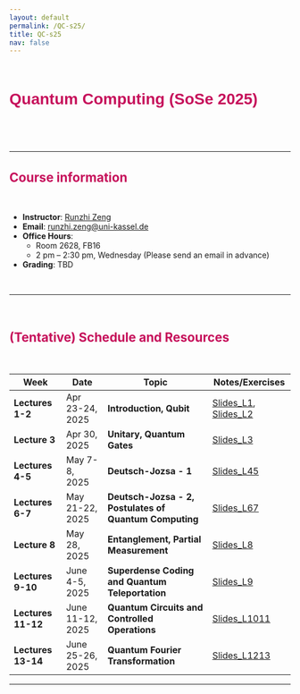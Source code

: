 ```yaml
---
layout: default
permalink: /QC-s25/
title: QC-s25
nav: false
---
```


<style>
/* CSS for Course Title with Border Bars */
.course-title-wrapper {
    text-align: center;           /* Center the title and bars */
    padding: 10px 0;              /* Add some spacing */
    border-top: 5px; /* Top bold bar */
    border-bottom: 5px; /* Bottom bold bar */
    /* border-top: 5px solid #3a7ca5; Top bold bar */
    /* border-bottom: 5px solid #3a7ca5; Bottom bold bar */
}

/* CSS for Course Title */
.course-title {
    font-family: 'Arial', sans-serif;   /* Change font family */
    font-size: 2em;                   /* Adjust font size */
    font-weight: bold;                  /* Set font weight */
    color: #C6105B;                     /* Set text color */
    text-align: left;                 /* Center-align the title */
}

/* CSS for Course sub-Title */
.course-sub-title {
    font-size: 1.6em;                   /* Adjust font size */
    font-weight: bold;                  /* Set font weight */
    color: #C6105B;                     /* Set text color */
    text-align: left;                 /* Center-align the title */
}
</style>


<div class="course-title-wrapper">
    <h1 class="course-title">Quantum Computing (SoSe 2025)</h1>
</div>

<br>
<br>

---

<h2 class="course-sub-title">Course information</h2>

<br>

- **Instructor**: [Runzhi Zeng](https://runzhizeng.github.io/)
- **Email**: runzhi.zeng@uni-kassel.de
- **Office Hours**: 
    - Room 2628, FB16
    - 2 pm – 2:30 pm, Wednesday (Please send an email in advance)
- **Grading**: TBD


<br>

---


<br>

<h2 class="course-sub-title">(Tentative) Schedule and Resources</h2>

<br>

| Week | Date          | Topic                           | Notes/Exercises                                      |
|------|---------------|---------------------------------|-----------------------------------------------------|
| **Lectures 1-2** | Apr 23-24, 2025 | **Introduction, Qubit** | [Slides_L1](../assets/course_QC_SoSe25/W1_L1.pdf), [Slides_L2](../assets/course_QC_SoSe25/W1_L2.pdf) |
| **Lecture 3** | Apr 30, 2025 | **Unitary, Quantum Gates** | [Slides_L3](../assets/course_QC_SoSe25/W2_L1.pdf) |
| **Lectures 4-5** | May 7-8, 2025 | **Deutsch-Jozsa - 1** | [Slides_L45](../assets/course_QC_SoSe25/W3.pdf) |
| **Lectures 6-7** | May 21-22, 2025 | **Deutsch-Jozsa - 2, Postulates of Quantum Computing** | [Slides_L67](../assets/course_QC_SoSe25/W5.pdf) |
| **Lecture 8** | May 28, 2025 | **Entanglement, Partial Measurement** | [Slides_L8](../assets/course_QC_SoSe25/W6.pdf) |
| **Lectures 9-10** | June 4-5, 2025 | **Superdense Coding and Quantum Teleportation** | [Slides_L9](../assets/course_QC_SoSe25/W7.pdf) |
| **Lectures 11-12** | June 11-12, 2025 | **Quantum Circuits and Controlled Operations** | [Slides_L1011](../assets/course_QC_SoSe25/W8.pdf) |
| **Lectures 13-14** | June 25-26, 2025 | **Quantum Fourier Transformation** | [Slides_L1213](../assets/course_QC_SoSe25/W9.pdf) |

---

<!---

<br>

<h2 class="course-sub-title">Homework</h2>

- **Eligibility for the Final Exam**: Students must complete at least 60% of the homework.
- **Homework accounts for 40%** of the final grade.
- **Three submission deadlines** for homework (submission via email or GitHub link)
    - **Deadline 1**: Nov 22, 2024 at 23:59 -- homework from lectures 1-2
    - **Deadline 2**: Dec 20, 2024 at 23:59 -- homework from lectures 3-4, 7
    - **Deadline 3**: Feb 14, 2025 at 23:59 -- homework from lectures 8-10
<br>

---

<br>
<h2 class="course-sub-title">Final Exam</h2>

**Format**: Final Project + Report + Oral Exam: 
1. Choose one of the two final projects and begin coding (the topics of the two projects will be introduced later).
2. Submit a simple report: Choose 3-6 functions that you think are the best in your program and present them in your report, including *What it does*, *How it works*, and *Why it works correctly* (2-4 pages, no introduction). 
3. **Deadline** for the report and the final project code: **March 7th, 2025**
4. Oral Exam: Show me your code and answer questions related to your report and code.

<br>

--- -->


